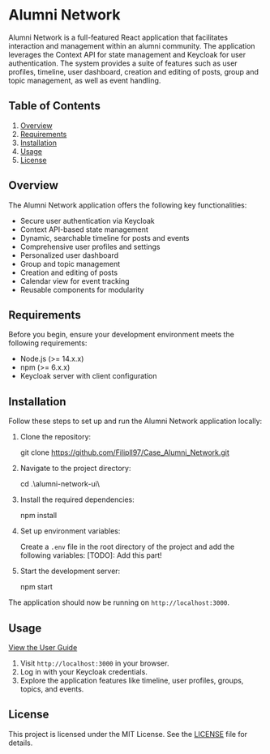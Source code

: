 # Alumni Network

Alumni Network is a full-featured React application that facilitates interaction and management within an alumni community. The application leverages the Context API for state management and Keycloak for user authentication. The system provides a suite of features such as user profiles, timeline, user dashboard, creation and editing of posts, group and topic management, as well as event handling.

## Table of Contents

1. [Overview](#overview)
2. [Requirements](#requirements)
3. [Installation](#installation)
4. [Usage](#usage)
5. [License](#license)


## Overview
The Alumni Network application offers the following key functionalities:

- Secure user authentication via Keycloak
- Context API-based state management
- Dynamic, searchable timeline for posts and events
- Comprehensive user profiles and settings
- Personalized user dashboard
- Group and topic management
- Creation and editing of posts
- Calendar view for event tracking
- Reusable components for modularity

## Requirements
Before you begin, ensure your development environment meets the following requirements:

- Node.js (>= 14.x.x)
- npm (>= 6.x.x)
- Keycloak server with client configuration

## Installation
Follow these steps to set up and run the Alumni Network application locally:

1. Clone the repository:

    git clone https://github.com/Filipll97/Case_Alumni_Network.git

2. Navigate to the project directory:

    cd .\alumni-network-ui\

3. Install the required dependencies:

    npm install

4. Set up environment variables:

    Create a `.env` file in the root directory of the project and add the following variables: 
    [TODO]: Add this part!

5. Start the development server:

    npm start

The application should now be running on `http://localhost:3000`.

## Usage

[View the User Guide](USER_GUIDE.md)

1. Visit `http://localhost:3000` in your browser.
2. Log in with your Keycloak credentials.
3. Explore the application features like timeline, user profiles, groups, topics, and events.

## License

This project is licensed under the MIT License. See the [LICENSE](LICENSE) file for details.
